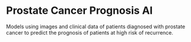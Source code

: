 # Prostate Cancer Prognosis AI
Models using images and clinical data of patients diagnosed with prostate cancer to predict the prognosis of patients at high risk of recurrence.